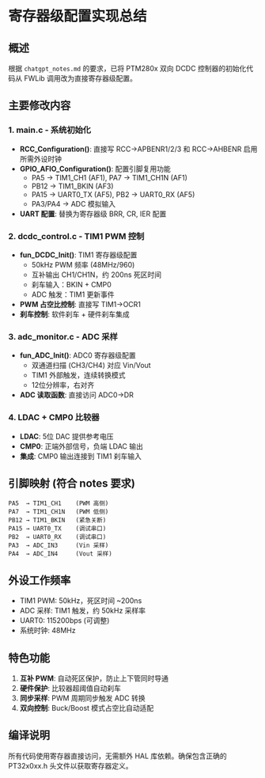 # 寄存器级配置实现总结

## 概述
根据 `chatgpt_notes.md` 的要求，已将 PTM280x 双向 DCDC 控制器的初始化代码从 FWLib 调用改为直接寄存器级配置。

## 主要修改内容

### 1. main.c - 系统初始化
- **RCC_Configuration()**: 直接写 RCC->APBENR1/2/3 和 RCC->AHBENR 启用所需外设时钟
- **GPIO_AFIO_Configuration()**: 配置引脚复用功能
  - PA5 → TIM1_CH1 (AF1), PA7 → TIM1_CH1N (AF1) 
  - PB12 → TIM1_BKIN (AF3)
  - PA15 → UART0_TX (AF5), PB2 → UART0_RX (AF5)
  - PA3/PA4 → ADC 模拟输入
- **UART 配置**: 替换为寄存器级 BRR, CR, IER 配置

### 2. dcdc_control.c - TIM1 PWM 控制
- **fun_DCDC_Init()**: TIM1 寄存器级配置
  - 50kHz PWM 频率 (48MHz/960)
  - 互补输出 CH1/CH1N，约 200ns 死区时间
  - 刹车输入：BKIN + CMP0
  - ADC 触发：TIM1 更新事件
- **PWM 占空比控制**: 直接写 TIM1->OCR1
- **刹车控制**: 软件刹车 + 硬件刹车集成

### 3. adc_monitor.c - ADC 采样
- **fun_ADC_Init()**: ADC0 寄存器级配置
  - 双通道扫描 (CH3/CH4) 对应 Vin/Vout
  - TIM1 外部触发，连续转换模式
  - 12位分辨率，右对齐
- **ADC 读取函数**: 直接访问 ADC0->DR

### 4. LDAC + CMP0 比较器
- **LDAC**: 5位 DAC 提供参考电压
- **CMP0**: 正端外部信号，负端 LDAC 输出
- **集成**: CMP0 输出连接到 TIM1 刹车输入

## 引脚映射 (符合 notes 要求)
```
PA5  → TIM1_CH1    (PWM 高侧)
PA7  → TIM1_CH1N   (PWM 低侧)  
PB12 → TIM1_BKIN   (紧急关断)
PA15 → UART0_TX    (调试串口)
PB2  → UART0_RX    (调试串口)
PA3  → ADC_IN3     (Vin 采样)
PA4  → ADC_IN4     (Vout 采样)
```

## 外设工作频率
- TIM1 PWM: 50kHz，死区时间 ~200ns
- ADC 采样: TIM1 触发，约 50kHz 采样率
- UART0: 115200bps (可调整)
- 系统时钟: 48MHz

## 特色功能
1. **互补 PWM**: 自动死区保护，防止上下管同时导通
2. **硬件保护**: 比较器超阈值自动刹车
3. **同步采样**: PWM 周期同步触发 ADC 转换
4. **双向控制**: Buck/Boost 模式占空比自动适配

## 编译说明
所有代码使用寄存器直接访问，无需额外 HAL 库依赖。确保包含正确的 PT32x0xx.h 头文件以获取寄存器定义。
